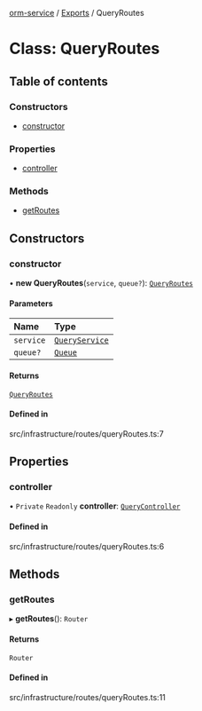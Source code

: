 [orm-service](../README.md) / [Exports](../modules.md) / QueryRoutes

# Class: QueryRoutes

## Table of contents

### Constructors

- [constructor](QueryRoutes.md#constructor)

### Properties

- [controller](QueryRoutes.md#controller)

### Methods

- [getRoutes](QueryRoutes.md#getroutes)

## Constructors

### constructor

• **new QueryRoutes**(`service`, `queue?`): [`QueryRoutes`](QueryRoutes.md)

#### Parameters

| Name | Type |
| :------ | :------ |
| `service` | [`QueryService`](QueryService.md) |
| `queue?` | [`Queue`](../interfaces/Queue.md) |

#### Returns

[`QueryRoutes`](QueryRoutes.md)

#### Defined in

src/infrastructure/routes/queryRoutes.ts:7

## Properties

### controller

• `Private` `Readonly` **controller**: [`QueryController`](QueryController.md)

#### Defined in

src/infrastructure/routes/queryRoutes.ts:6

## Methods

### getRoutes

▸ **getRoutes**(): `Router`

#### Returns

`Router`

#### Defined in

src/infrastructure/routes/queryRoutes.ts:11

